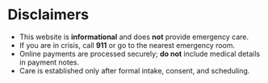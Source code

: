 # Disclaimers

- This website is **informational** and does **not** provide emergency care.
- If you are in crisis, call **911** or go to the nearest emergency room.
- Online payments are processed securely; **do not** include medical details in payment notes.
- Care is established only after formal intake, consent, and scheduling.
